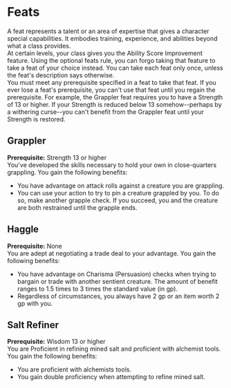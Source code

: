 # Feats 
A feat represents a talent or an area of expertise that gives a character special capabilities. It embodies training, experience, and abilities beyond what a class provides.    
At certain levels, your class gives you the Ability Score Improvement feature. Using the optional feats rule, you can forgo taking that feature to take a feat of your choice instead. You can take each feat only once, unless the feat's description says otherwise.    
You must meet any prerequisite specified in a feat to take that feat. If you ever lose a feat's prerequisite, you can't use that feat until you regain the prerequisite. For example, the Grappler feat requires you to have a Strength of 13 or higher. If your Strength is reduced below 13 somehow--perhaps by a withering curse--you can't benefit from the Grappler feat until your Strength is restored.

## Grappler 
**Prerequisite:** Strength 13 or higher    
You've developed the skills necessary to hold your own in close-quarters grappling. You gain the following benefits:

* You have advantage on attack rolls against a creature you are grappling.
* You can use your action to try to pin a creature grappled by you. To do so, make another grapple check. If you succeed, you and the creature are both restrained until the grapple ends.

## Haggle 

**Prerequisite:** None    
You are adept at negotiating a trade deal to your advantage. You gain the following benefits:

* You have advantage on Charisma (Persuasion) checks when trying to bargain or trade with another sentient creature. The amount of benefit ranges to 1.5 times to 3 times the standard value (in gp).
* Regardless of circumstances, you always have 2 gp or an item worth 2 gp with you.

## Salt Refiner

**Prerequisite:** Wisdom 13 or higher    
You are Proficient in refining mined salt and proficient with alchemist tools. You gain the following benefits:

* You are proficient with alchemists tools.
* You gain double proficiency when attempting to refine mined salt.